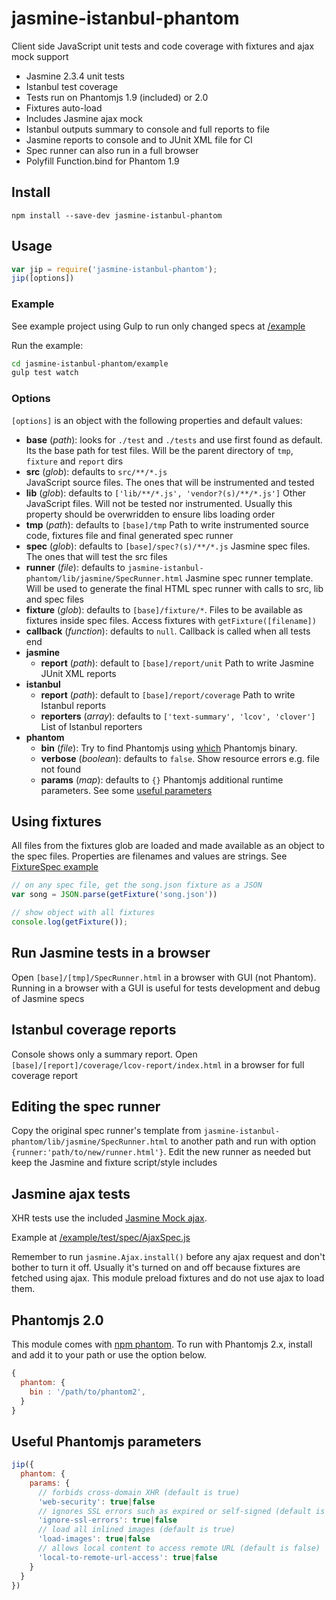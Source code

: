 # jasmine-istanbul-phantom

Client side JavaScript unit tests and code coverage with fixtures and
ajax mock support

- Jasmine 2.3.4 unit tests
- Istanbul test coverage
- Tests run on Phantomjs 1.9 (included) or 2.0
- Fixtures auto-load
- Includes Jasmine ajax mock
- Istanbul outputs summary to console and full reports to file
- Jasmine reports to console and to JUnit XML file for CI
- Spec runner can also run in a full browser
- Polyfill Function.bind for Phantom 1.9


<!--
Focused on performance, everything runs on file://. No server start/stop and
no socket communication between jasmine, phantom and node.js. It uses stdio.
This is also why one must use Ajax mock and the provided getFixture()
Async file writes and reads.
-->

## Install

    npm install --save-dev jasmine-istanbul-phantom

## Usage

```js
var jip = require('jasmine-istanbul-phantom');
jip([options])
```

### Example
See example project using Gulp to run only changed specs at
[/example](https://github.com/fermads/jasmine-istanbul-phantom/tree/master/example)

Run the example:
```bash
cd jasmine-istanbul-phantom/example
gulp test watch
```

### Options
`[options]` is an object with the following properties and default values:

- **base** (_path_): looks for `./test` and `./tests` and use first found as default.
  Its the base path for test files. Will be the parent directory of
  `tmp`, `fixture` and `report` dirs
- **src** (_glob_): defaults to `src/**/*.js` <br>
  JavaScript source files. The ones that will be instrumented and tested
- **lib** (_glob_): defaults to `['lib/**/*.js', 'vendor?(s)/**/*.js']`
  Other JavaScript files. Will not be tested nor instrumented. Usually this
  property should be overwridden to ensure libs loading order
- **tmp** (_path_): defaults to `[base]/tmp`
  Path to write instrumented source code, fixtures file and
  final generated spec runner
- **spec** (_glob_): defaults to `[base]/spec?(s)/**/*.js`
  Jasmine spec files. The ones that will test the src files
- **runner** (_file_): defaults to
  `jasmine-istanbul-phantom/lib/jasmine/SpecRunner.html`
  Jasmine spec runner template. Will be used to generate the final HTML spec
  runner with calls to src, lib and spec files
- **fixture** (_glob_): defaults to `[base]/fixture/*`.
  Files to be available as fixtures inside spec files.
  Access fixtures with `getFixture([filename])`
- **callback** (_function_): defaults to `null`.
  Callback is called when all tests end
- **jasmine**
  - **report** (_path_): default to `[base]/report/unit`
    Path to write Jasmine JUnit XML reports
- **istanbul**
  - **report** (_path_):  default to `[base]/report/coverage`
    Path to write Istanbul reports
  - **reporters** (_array_): defaults to `['text-summary', 'lcov', 'clover']`
    List of Istanbul reporters
- **phantom**
  - **bin** (_file_): Try to find Phantomjs using [which](https://www.npmjs.com/package/npm-which)
    Phantomjs binary.
  - **verbose** (_boolean_): defaults to `false`.
    Show resource errors e.g. file not found
  - **params** (_map_): defaults to `{}`
    Phantomjs additional runtime parameters. See some
    [useful parameters](https://github.com/fermads/jasmine-istanbul-phantom#useful-phantomjs-parameters)


## Using fixtures
All files from the fixtures glob are loaded and made available as an object to
the spec files. Properties are filenames and values are strings. See
[FixtureSpec example](https://github.com/fermads/jasmine-istanbul-phantom/blob/master/example/test/spec/FixtureSpec.js)

```js
// on any spec file, get the song.json fixture as a JSON
var song = JSON.parse(getFixture('song.json'))
```

```js
// show object with all fixtures
console.log(getFixture());
```

## Run Jasmine tests in a browser
Open `[base]/[tmp]/SpecRunner.html` in a browser with GUI (not Phantom).
Running in a browser with a GUI is useful for tests development and debug
of Jasmine specs

## Istanbul coverage reports
Console shows only a summary report. Open
`[base]/[report]/coverage/lcov-report/index.html` in a browser for
full coverage report

## Editing the spec runner
Copy the original spec runner's template from
`jasmine-istanbul-phantom/lib/jasmine/SpecRunner.html`
to another path and run with option `{runner:'path/to/new/runner.html'}`.
Edit the new runner as needed but keep the Jasmine and fixture script/style
includes

## Jasmine ajax tests
XHR tests use the included
[Jasmine Mock ajax](https://github.com/jasmine/jasmine-ajax).

Example at
[/example/test/spec/AjaxSpec.js](https://github.com/fermads/jasmine-istanbul-phantom/tree/master/example/test/spec/AjaxSpec.js)

Remember to run ```jasmine.Ajax.install()``` before any ajax request and
don't bother to turn it off. Usually it's turned on and off because fixtures are
fetched using ajax. This module preload fixtures and do not use ajax
to load them.

## Phantomjs 2.0
This module comes with [npm phantom](https://www.npmjs.com/package/phantomjs).
To run with Phantomjs 2.x, install and add it to your path or use the option
below.
```js
{
  phantom: {
    bin : '/path/to/phantom2',
  }
}
```

## Useful Phantomjs parameters
```js
jip({
  phantom: {
    params: {
      // forbids cross-domain XHR (default is true)
      'web-security': true|false
      // ignores SSL errors such as expired or self-signed (default is false)
      'ignore-ssl-errors': true|false
      // load all inlined images (default is true)
      'load-images': true|false
      // allows local content to access remote URL (default is false)
      'local-to-remote-url-access': true|false
    }
  }
})
```

<!--
## To-do
- make writeFixtures async
- istanbul thresholds support
- **clear** (_boolean_): Remove all tmp files at the end (instrumented
  code, generated spec runner, etc). Defaults to false
- run ajaxInstall on init?
- option to run with webserver instead of file://
- add option for Phantom's viewportSize
- show istanbul results inside of jasmine spec runner (browser); or a link
-->
